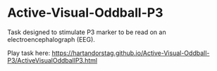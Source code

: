 # Active-Visual-Oddball-P3
Task designed to stimulate P3 marker to be read on an electroencephalograph (EEG).

Play task here: https://hartandorstag.github.io/Active-Visual-Oddball-P3/ActiveVisualOddballP3.html
